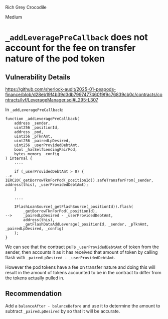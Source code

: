Rich Grey Crocodile

Medium

# `_addLeveragePreCallback` does not account for the fee on transfer nature of the pod token

## Vulnerability Details
https://github.com/sherlock-audit/2025-01-peapods-finance/blob/d28eb19f4b39d3db7997477460f9f9c76839cb0c/contracts/contracts/lvf/LeverageManager.sol#L295-L307

In `_addLeveragePreCallback`:
```solidity
function _addLeveragePreCallback(
    address _sender,
    uint256 _positionId,
    address _pod,
    uint256 _pTknAmt,
    uint256 _pairedLpDesired,
    uint256 _userProvidedDebtAmt,
    bool _hasSelfLendingPairPod,
    bytes memory _config
) internal {
    ....

    if (_userProvidedDebtAmt > 0) {
-->     IERC20(_getBorrowTknForPod(_positionId)).safeTransferFrom(_sender, address(this), _userProvidedDebtAmt);
    }

    ....

    IFlashLoanSource(_getFlashSource(_positionId)).flash(
        _getBorrowTknForPod(_positionId),
-->     _pairedLpDesired - _userProvidedDebtAmt,
        address(this),
        _getFlashDataAddLeverage(_positionId, _sender, _pTknAmt, _pairedLpDesired, _config)
    );
}
```

We can see that the contract pulls `_userProvidedDebtAmt` of token from the sender, then accounts it as it has received that amount of token by calling flash with `_pairedLpDesired - _userProvidedDebtAmt`.

However the pod tokens have a fee on transfer nature and doing this will result in the amount of tokens accounted to be in the contract to differ from the tokens actually pulled in.

## Recommendation
Add a `balanceAfter - balanceBefore` and use it to determine the amount to subtract `_pairedLpDesired` by so that it will be accurate.